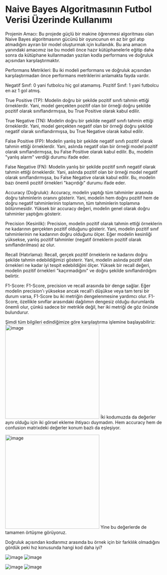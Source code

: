 # Naive Bayes Algoritmasının Futbol Verisi Üzerinde Kullanımı

Projenin Amacı: Bu projede güçlü bir makine öğrenmesi algoritması olan Naive Bayes algoritmasının gücünü bir oyuncunun en az bir gol atıp atmadığını ayıran bir model oluşturmak için kullandık. Bu ana amacın yanındaki amacımız ise bu modeli önce hazır kütüphanelerle eğitip daha sonra da kütüphane kullanmadan yazılan kodla performans ve doğruluk açısından karşılaştırmaktır.

Performans Metrikleri: Bu iki modeli performans ve doğruluk açısından karşılaştırmadan önce performans metriklerini anlamakta fayda vardır. 

Negatif Sınıf: 0 yani futbolcu hiç gol atamamış.
Pozitif Sınıf: 1 yani futbolcu en az 1 gol atmış.


True Positive (TP): Modelin doğru bir şekilde pozitif sınıfı tahmin ettiği örneklerdir. Yani, model gerçekten pozitif olan bir örneği doğru şekilde pozitif olarak sınıflandırmışsa, bu True Positive olarak kabul edilir.

True Negative (TN): Modelin doğru bir şekilde negatif sınıfı tahmin ettiği örneklerdir. Yani, model gerçekten negatif olan bir örneği doğru şekilde negatif olarak sınıflandırmışsa, bu True Negative olarak kabul edilir.

False Positive (FP): Modelin yanlış bir şekilde negatif sınıfı pozitif olarak tahmin ettiği örneklerdir. Yani, aslında negatif olan bir örneği model pozitif olarak sınıflandırmışsa, bu False Positive olarak kabul edilir. Bu, modelin "yanlış alarm" verdiği durumu ifade eder.

False Negative (FN): Modelin yanlış bir şekilde pozitif sınıfı negatif olarak tahmin ettiği örneklerdir. Yani, aslında pozitif olan bir örneği model negatif olarak sınıflandırmışsa, bu False Negative olarak kabul edilir. Bu, modelin bazı önemli pozitif örnekleri "kaçırdığı" durumu ifade eder.

Accuracy (Doğruluk): Accuracy, modelin yaptığı tüm tahminler arasında doğru tahminlerin oranını gösterir. Yani, modelin hem doğru pozitif hem de doğru negatif tahminlerinin toplamının, tüm tahminlerin toplamına bölünmesidir. Yüksek bir accuracy değeri, modelin genel olarak doğru tahminler yaptığını gösterir.

Precision (Kesinlik): Precision, modelin pozitif olarak tahmin ettiği örneklerin ne kadarının gerçekten pozitif olduğunu gösterir. Yani, modelin pozitif sınıf tahminlerinin ne kadarının doğru olduğunu ölçer. Eğer modelin kesinliği yüksekse, yanlış pozitif tahminler (negatif örneklerin pozitif olarak sınıflandırılması) az olur.

Recall (Hatırlama): Recall, gerçek pozitif örneklerin ne kadarını doğru şekilde tahmin edebildiğimizi gösterir. Yani, modelin aslında pozitif olan örnekleri ne kadar iyi tespit edebildiğini ölçer. Yüksek bir recall değeri, modelin pozitif örnekleri "kaçırmadığını" ve doğru şekilde sınıflandırdığını belirtir.

F1-Score: F1-Score, precision ve recall arasında bir denge sağlar. Eğer modelin precision'ı yüksekse ancak recall'ı düşükse veya tam tersi bir durum varsa, F1-Score bu iki metriğin dengelenmesine yardımcı olur. F1-Score, özellikle sınıflar arasındaki dağılımın dengesiz olduğu durumlarda önemli olur, çünkü sadece bir metrikle değil, her iki metriği de göz önünde bulundurur.

Şimdi tüm bilgileri edindiğimize göre karşılaştırma işlemine başlayabiliriz:
<img src="https://github.com/user-attachments/assets/21a2db5a-f667-4b9b-ac8f-21882da88cdb" alt="image" width="300" height="300"/>
İki kodumuzda da değerler aynı olduğu için iki görsel ekleme ihtiyacı duymadım. Hem accuracy hem de confusion matrixdeki değerler konum bazlı da eşleşiyor.


<img src="https://github.com/user-attachments/assets/5b46bab1-fbbb-4582-8b47-8f2235864e6c" alt="image" width="300"/>
Yine bu değerlerde de tamamen örtüşme görüyoruz.

Doğruluk açısından kodlarımız arasında bu örnek için bir farklılık olmadığını gördük peki hız konusunda hangi kod daha iyi?

![image](https://github.com/user-attachments/assets/3742900f-7d16-4e21-9fb9-8bca1617b046)
![image](https://github.com/user-attachments/assets/b8272688-ac94-4f54-88b6-7128e4cdcd0b)

![image](https://github.com/user-attachments/assets/6a231494-4c9b-4d0b-8b21-bb63cddbed45)
![image](https://github.com/user-attachments/assets/864b42ba-583a-44c5-9440-1363d847607e)








